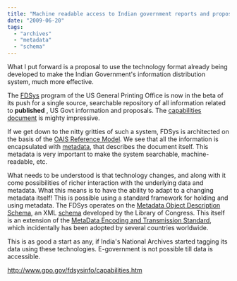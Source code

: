 ```yaml
---
title: "Machine readable access to Indian government reports and proposals"
date: "2009-06-20"
tags: 
  - "archives"
  - "metadata"
  - "schema"
---
```


What I put forward is a proposal to use the technology format already being developed to make the Indian Government's information distribution system, much more effective.

The [FDSys](http://www.gpo.gov/searchwebapp/search/home.action) program of the US General Printing Office is now in the beta of its push for a single source, searchable repository of all information related to **published** , US Govt information and proposals. The [capabilities](http://www.gpo.gov/fdsysinfo/capabilities.htm) [document](http://www.gpo.gov/pdfs/fdsys-info/releasesandcapabilities_v5_121907.pdf) is mighty impressive.

If we get down to the nitty gritties of such a system, FDSys is architected on the basis of the [OAIS Reference Model](http://en.wikipedia.org/wiki/Open_Archival_Information_System). We see that all the information is encapsulated with [metadata](http://www2.nen.nl/cmsprod/groups/public/documents/bestand/261454.pdf "MetaData - what is it and how to start building one?"), that describes the document itself. This metadata is very important to make the system searchable, machine-readable, etc.

What needs to be understood is that technology changes, and along with it come possibilities of richer interaction with the underlying data and metadata. What this means is to have the ability to adapt to a changing metadata itself! This is possible using a standard framework for holding and using metadata. The FDSys operates on the [Metadata Object Description Schema](http://www.loc.gov/standards/mods/mods-overview.html), an XML [schema](http://www.loc.gov/standards/mods/mods-schemas.html) developed by the Library of Congress. This itself is an extension of the [MetaData Encoding and Transmission Standard](http://www.loc.gov/standards/mets/METSOverview.v2.html), which incidentally has been adopted by several countries worldwide.

This is as good a start as any, if India's National Archives started tagging its data using these technologies. E-government is not possible till data is accessible.

http://www.gpo.gov/fdsysinfo/capabilities.htm

